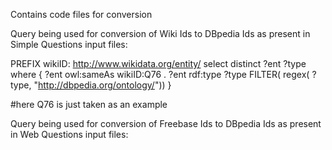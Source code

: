 Contains code files for conversion

Query being used for conversion of Wiki Ids to DBpedia Ids as present in Simple Questions input files:

PREFIX wikiID: <http://www.wikidata.org/entity/>
select distinct ?ent ?type where { 
?ent owl:sameAs wikiID:Q76 . ?ent rdf:type ?type 
FILTER( regex( ?type, "http://dbpedia.org/ontology/"))
}

#here Q76 is just taken as an example

Query being used for conversion of Freebase Ids to DBpedia Ids as present in Web Questions input files:

